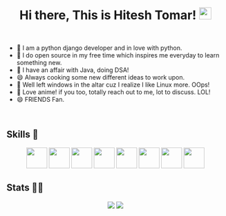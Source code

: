 <h1 align="center">
  Hi there, This is Hitesh Tomar!
  <img src="https://media.giphy.com/media/hvRJCLFzcasrR4ia7z/giphy.gif" width="28">
</h1>

<br/>

 - 🔭 I am a python django developer and in love with python.
 - 🌱 I do open source in my free time which inspires me everyday to learn something new.
 - 👯 I have an affair with Java, doing DSA!
 - 😄 Always cooking some new different ideas to work upon.
 - 🌱 Well left windows in the altar cuz I realize I like Linux more. OOps!
 - 🔭 Love anime! if you too, totally reach out to me, lot to discuss. LOL!
 - 😄 FRIENDS Fan.


<br />

## Skills 🤖

<p align="center">
  <code><img height="48" src="https://img.icons8.com/nolan/64/python.png" /></code>
  <code><img height="48" src="https://img.icons8.com/dusk/64/000000/javascript-logo.png" /></code>
  <code><img height="48" src="https://img.icons8.com/color/48/000000/django.png" /></code>
  <code><img height="48" src="https://ksr-ugc.imgix.net/assets/011/705/984/4ea78430d3ad7dc88106a7b973248ba7_original.jpg?ixlib=rb-4.0.2&crop=faces&w=1552&h=873&fit=crop&v=1463687041&auto=format&frame=1&q=92&s=16f9ae9168eecef976e5a19887afb152" /></code>
  <code><img height="48" src="https://img.icons8.com/nolan/48/linux--v2.png" /></code>
  <code><img height="48" src="https://img.icons8.com/color/48/000000/bootstrap.png" /></code>
  <code><img height="48" src="https://img.icons8.com/dusk/50/000000/css3.png" /></code>
  <code><img height="48" src="https://img.icons8.com/dusk/50/000000/html-5.png" /></code>
</p>

## Stats 👨‍💻
<p align="center"><img align='center' src='https://github-readme-stats.vercel.app/api/top-langs?username=lkbhitesh07&show_icons=true&theme=radical'/>
<img align='center' src='https://github-readme-stats.vercel.app/api?username=lkbhitesh07&show_icons=true&theme=radical'/></p>
